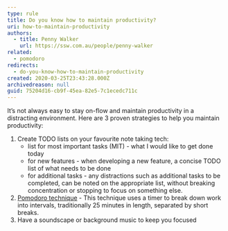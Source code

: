```yaml
---
type: rule
title: Do you know how to maintain productivity?
uri: how-to-maintain-productivity
authors:
  - title: Penny Walker
    url: https://ssw.com.au/people/penny-walker
related:
  - pomodoro
redirects:
  - do-you-know-how-to-maintain-productivity
created: 2020-03-25T23:43:28.000Z
archivedreason: null
guid: 75204d16-cb9f-45ea-82e5-7c1ecedc711c
---
```


It’s not always easy to stay on-flow and maintain productivity in a distracting environment. Here are 3 proven strategies to help you maintain productivity:


<!--endintro-->

1. Create TODO lists on your favourite note taking tech:
    * list for most important tasks (MIT) - what I would like to get done today
    * for new features - when developing a new feature, a concise TODO list of what needs to be done
    * for additional tasks - any distractions such as additional tasks to be completed, can be noted on the appropriate list, without breaking concentration or stopping to focus on something else.
2. [Pomodoro technique](https&#58;//francescocirillo.com/pages/pomodoro-technique) - This technique uses a timer to break down work into intervals, traditionally 25 minutes in length, separated by short breaks.
3. Have a soundscape or background music to keep you focused
